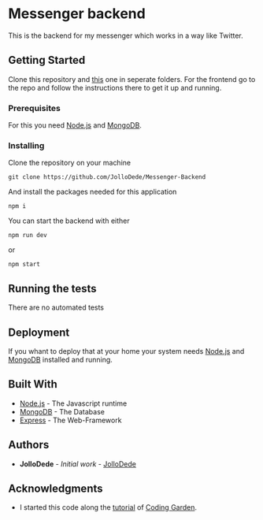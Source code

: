 # Messenger backend

This is the backend for my messenger which works in a way like Twitter.

## Getting Started

Clone this repository and [this](https://github.com/JolloDede/Messenger-Frontend) one in seperate folders. For the frontend go to the repo and follow the instructions there to get it up and running.

### Prerequisites

For this you need [Node.js](https://nodejs.org/en/) and [MongoDB](https://www.mongodb.com/de).
<!-- 
```
Give examples
``` -->

### Installing

Clone the repository on your machine

```
git clone https://github.com/JolloDede/Messenger-Backend
```

And install the packages needed for this application

```
npm i
```

You can start the backend with either

```
npm run dev
```
or 
```
npm start
```

<!-- End with an example of getting some data out of the system or using it for a little demo -->

## Running the tests

There are no automated tests

<!-- ### Break down into end to end tests

Explain what these tests test and why

```
Give an example
``` -->

<!-- ### And coding style tests

Explain what these tests test and why

```
Give an example
``` -->

## Deployment

If you whant to deploy that at your home your system needs [Node.js](https://nodejs.org/en/) and [MongoDB](https://www.mongodb.com/de) installed and running.

## Built With

* [Node.js](https://nodejs.org/en/) - The Javascript runtime
* [MongoDB](https://www.mongodb.com/de) - The Database
* [Express](https://www.npmjs.com/package/express) - The Web-Framework
<!-- * [Maven](https://maven.apache.org/) - Dependency Management
* [ROME](https://rometools.github.io/rome/) - Used to generate RSS Feeds -->

<!-- ## Contributing

Please read [CONTRIBUTING.md](https://gist.github.com/PurpleBooth/b24679402957c63ec426) for details on our code of conduct, and the process for submitting pull requests to us. -->

<!-- ## Versioning

We use [SemVer](http://semver.org/) for versioning. For the versions available, see the [tags on this repository](https://github.com/your/project/tags).  -->

## Authors

* **JolloDede** - *Initial work* - [JolloDede](https://github.com/JolloDede)

<!-- See also the list of [contributors](https://github.com/your/project/contributors) who participated in this project. -->

<!-- ## License

This project is licensed under the MIT License - see the [LICENSE.md](LICENSE.md) file for details -->

## Acknowledgments

* I started this code along the [tutorial](https://www.youtube.com/watch?v=JnEH9tYLxLk) of [Coding Garden](https://github.com/CodingGarden).
